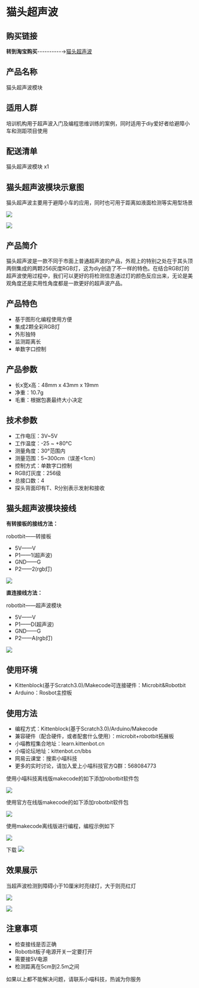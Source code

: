 # 猫头超声波 

## 购买链接

__转到淘宝购买__----------→[猫头超声波](https://item.taobao.com/item.htm?spm=a1z10.3-c-s.w4002-17001215033.47.1380762eHXRi4k&id=553680619304)

## 产品名称

猫头超声波模块

## 适用人群

培训机构用于超声波入门及编程思维训练的案例，同时适用于diy爱好者给避障小车和测距项目使用

## 配送清单

猫头超声波模块 x1

## 猫头超声波模块示意图

猫头超声波主要用于避障小车的应用，同时也可用于距离如液面检测等实用型场景

![](./chaoshengbo/resume.png) 

![](./chaoshengbo/shiyitu.png) 

## 产品简介

猫头超声波是一款不同于市面上普通超声波的产品，外观上的特别之处在于其头顶两侧集成的两颗256灰度RGB灯，这为diy创造了不一样的特色。在结合RGB灯的超声波使用过程中，我们可以更好的将检测信息通过灯的颜色反应出来，无论是美观角度还是实用性角度都是一款更好的超声波产品。

## 产品特色

- 基于图形化编程使用方便
- 集成2颗全彩RGB灯
- 外形独特
- 监测距离长
- 单数字口控制

## 产品参数

- 长x宽x高：48mm x 43mm x 19mm
- 净重：10.7g
- 毛重：根据包裹最终大小决定

## 技术参数

- 工作电压：3V~5V
- 工作温度：-25 ~ +80°C
- 测量角度：30°范围内
- 测量范围：5~300cm（误差<1cm）
- 控制方式：单数字口控制
- RGB灯灰度：256级
- 总接口数：4
- 探头背面印有T、R分别表示发射和接收

## 猫头超声波模块接线

**有转接板的接线方法：** 

robotbit——转接板  

- 5V——V
- P1——1(超声波)
- GND——G
- P2——2(rgb灯)  

![](./chaoshengbo/zhuanjieban.png)  

**直连接线方法：**   

robotbit——超声波模块  

- 5V——V
- P1——D(超声波)
- GND——G
- P2——A(rgb灯)  

![](./chaoshengbo/zhilian.png)  

## 使用环境 

- Kittenblock(基于Scratch3.0)/Makecode可连接硬件：Microbit&Robotbit
- Arduino：Rosbot主控板

## 使用方法

- 编程方式：Kittenblock(基于Scratch3.0)/Arduino/Makecode
- 兼容硬件（配合硬件，或者配套什么使用）：microbit+robotbit拓展板
- 小喵教程集合地址：learn.kittenbot.cn
- 小喵论坛地址：kittenbot.cn/bbs
- 网易云课堂：搜索小喵科技
- 更多的实时讨论，请加入爱上小喵科技官方Q群：568084773

使用小喵科技离线版makecode的如下添加robotbit软件包  

![](./light/jiabao.png)    

使用官方在线版makecode的如下添加robotbit软件包  

![](./light/zaixian.png)  

使用makecode离线版进行编程，编程示例如下  

![](./chaoshengbo/makecode.png)    

下载
![](./chaoshengbo/xiazai.png)    

## 效果展示 

当超声波检测到障碍小于10厘米时亮绿灯，大于则亮红灯  

![](./chaoshengbo/xiaoguo1.png)  

![](./chaoshengbo/xiaoguo2.png)  

## 注意事项 

- 检查接线是否正确   
- Robotbit板子电源开关一定要打开   
- 需要接5V电源  
- 检测距离在5cm到2.5m之间

如果以上都不能解决问题，请联系小喵科技，热诚为你服务
